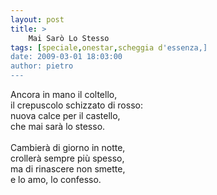 ```yaml
---
layout: post
title: >
    Mai Sarò Lo Stesso
tags: [speciale,onestar,scheggia d'essenza,]
date: 2009-03-01 18:03:00
author: pietro
---
```

Ancora in mano il coltello,<br/>il crepuscolo schizzato di rosso:<br/>nuova calce per il castello,<br/>che mai sarà lo stesso.<br/><br/>Cambierà di giorno in notte,<br/>crollerà sempre più spesso,<br/>ma di rinascere non smette,<br/>e lo amo, lo confesso.
